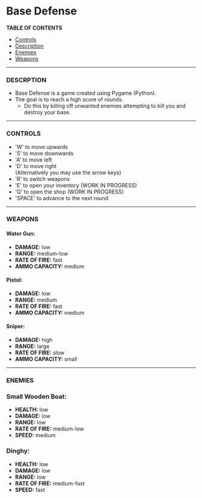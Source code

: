 # Base Defense
**TABLE OF CONTENTS**
* [Controls](#CONTROLS)
* [Description](#DESCRIPTION)
* [Enemies](#ENEMIES)
* [Weapons](#WEAPONS)

---

### **DESCRPTION**

* Base Defense is a game created using Pygame (Python).
* The goal is to reach a high score of rounds.
  * Do this by killing off unwanted enemies attempting to kill you and destroy your base.

---

### **CONTROLS**
* 'W' to move upwards
* 'S' to move downwards
* 'A' to move left
* 'D' to move right\
(Alternatively you may use the arrow keys)
* 'R' to switch weapons
* 'E' to open your inventory (WORK IN PROGRESS)
* 'Q' to open the shop (WORK IN PROGRESS)
* 'SPACE' to advance to the next round

---

### **WEAPONS**
#### Water Gun:
  * **DAMAGE:** low
  * **RANGE:** medium-low
  * **RATE OF FIRE:** fast
  * **AMMO CAPACITY:** medium

#### Pistol:
  * **DAMAGE:** low
  * **RANGE:** medium
  * **RATE OF FIRE:** fast
  * **AMMO CAPACITY:** medium

#### Sniper:
  * **DAMAGE:** high
  * **RANGE:** large
  * **RATE OF FIRE:** slow
  * **AMMO CAPACITY:** small

---

### **ENEMIES**
### Small Wooden Boat:
* **HEALTH:** low
* **DAMAGE:** low
* **RANGE:** low
* **RATE OF FIRE:** medium-low
* **SPEED:** medium

### Dinghy:
* **HEALTH:** low
* **DAMAGE:** low
* **RANGE:** low
* **RATE OF FIRE:** medium-fast
* **SPEED:** fast
